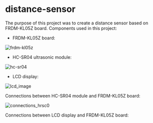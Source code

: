 # distance-sensor
The purpose of this project was to create a distance sensor based on FRDM-KL05Z board. Components used in this project:
- FRDM-KL05Z board:

![frdm-kl05z](https://user-images.githubusercontent.com/46610012/111232679-e6beba00-85eb-11eb-92d0-27f4c53f0a93.jpg)

- HC-SR04 ultrasonic module:

![hc-sr04](https://user-images.githubusercontent.com/46610012/111232793-1ff72a00-85ec-11eb-9ca8-5778c18c3ec0.png)

- LCD display:

![lcd_image](https://user-images.githubusercontent.com/46610012/111232924-516ff580-85ec-11eb-808a-b49762c91bf9.png)

Connections between HC-SR04 module and FRDM-KL05Z board:

![connections_hrsc0](https://user-images.githubusercontent.com/46610012/111233088-a01d8f80-85ec-11eb-98da-697eeab18dea.png)

Connections between LCD display and FRDM-KL05Z board:




